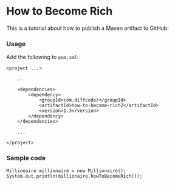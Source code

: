 # How to Become Rich

This is a tutorial about how to publish a Maven artifact to GitHub:

### Usage

Add the following to `pom.xml`:

```
<project ...>

    ...

    <dependencies>
        <dependency>
            <groupId>com.diffcoder</groupId>
            <artifactId>how-to-become-rich2</artifactId>
            <version>1.3</version>
        </dependency>
    </dependencies>

    ...

</project>
```

### Sample code

```
Millionaire millionaire = new Millionaire();
System.out.println(millionaire.howToBecomeRich());
```
